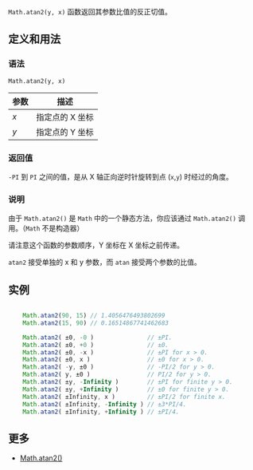 `Math.atan2(y, x)` 函数返回其参数比值的反正切值。

## 定义和用法

### 语法

`Math.atan2(y, x)`

| 参数 | 描述 |
| --- | --- |
| _x_ | 指定点的 X 坐标 |
| _y_ | 指定点的 Y 坐标 |

### 返回值

`-PI` 到 `PI` 之间的值，是从 X 轴正向逆时针旋转到点 (`x`,`y`) 时经过的角度。

### 说明

由于 `Math.atan2()` 是 `Math` 中的一个静态方法，你应该通过 `Math.atan2()` 调用。（`Math` 不是构造器）

请注意这个函数的参数顺序，Y 坐标在 X 坐标之前传递。

`atan2` 接受单独的 x 和 y 参数，而 `atan` 接受两个参数的比值。

## 实例

``` javascript

    Math.atan2(90, 15) // 1.4056476493802699
    Math.atan2(15, 90) // 0.16514867741462683

    Math.atan2( ±0, -0 )               // ±PI.
    Math.atan2( ±0, +0 )               // ±0.
    Math.atan2( ±0, -x )               // ±PI for x > 0.
    Math.atan2( ±0, x )                // ±0 for x > 0.
    Math.atan2( -y, ±0 )               // -PI/2 for y > 0.
    Math.atan2( y, ±0 )                // PI/2 for y > 0.
    Math.atan2( ±y, -Infinity )        // ±PI for finite y > 0.
    Math.atan2( ±y, +Infinity )        // ±0 for finite y > 0.
    Math.atan2( ±Infinity, x )         // ±PI/2 for finite x.
    Math.atan2( ±Infinity, -Infinity ) // ±3*PI/4.
    Math.atan2( ±Infinity, +Infinity ) // ±PI/4.

```

## 更多

*   [Math.atan2()](https://developer.mozilla.org/zh-CN/docs/Web/JavaScript/Reference/Global_Objects/Math/atan2)